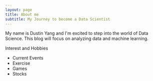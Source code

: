 ```yaml
---
layout: page
title: About me
subtitle: My Journey to become a Data Scientist
---
```


My name is Dustin Yang and I'm excited to step into the world of Data Science. This blog will focus on analyzing data and 
machine learning.

Interest and Hobbies
- Current Events
- Exercise
- Games
- Stocks
